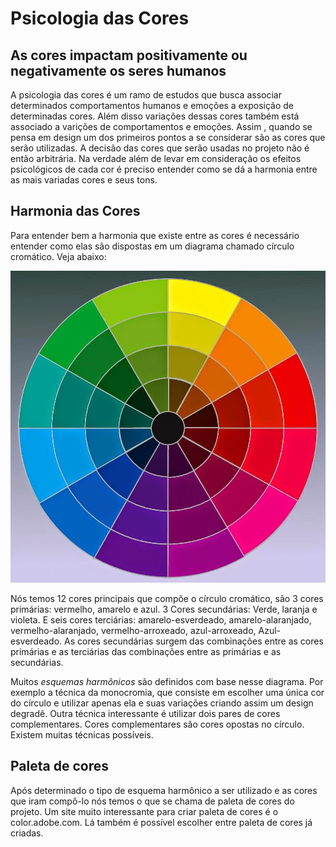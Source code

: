 # Psicologia das Cores

## As cores impactam positivamente ou negativamente os seres humanos
A psicologia das cores é um ramo de estudos que busca associar determinados comportamentos humanos e emoções a exposição de determinadas cores. Além disso variações dessas cores também está associado a varições de comportamentos e emoções. Assim , quando se pensa em design um dos primeiros pontos a se considerar são as cores que serão utilizadas. A decisão das cores que serão usadas no projeto não é então arbitrária. Na verdade além de levar em consideração os efeitos psicológicos de cada cor é preciso entender como se dá a harmonia entre as mais variadas cores e seus tons.

## Harmonia das Cores

Para entender bem a harmonia que existe entre as cores é necessário entender como elas são dispostas em um diagrama chamado círculo cromático. Veja abaixo:

![](imagens/circulo_cromatico.jpeg)

Nós temos 12 cores principais que compõe o círculo cromático, são 3 cores primárias: vermelho, amarelo e azul. 3 Cores secundárias: Verde, laranja e violeta. E seis cores terciárias: amarelo-esverdeado, amarelo-alaranjado, vermelho-alaranjado, vermelho-arroxeado, azul-arroxeado, Azul-esverdeado. As cores secundárias surgem das combinações entre as cores primárias e as terciárias das combinações entre as primárias e as secundárias.

Muitos *esquemas harmônicos* são definidos com base nesse diagrama. Por exemplo a técnica da monocromia, que consiste em escolher uma única cor do círculo e utilizar apenas ela e suas variações criando assim um design degradê. Outra técnica interessante é utilizar dois pares de cores complementares. Cores complementares são cores opostas no círculo. Existem muitas técnicas possíveis.

## Paleta de cores

Após determinado o tipo de esquema harmônico a ser utilizado e as cores que iram compô-lo nós temos o que se chama de paleta de cores do projeto. Um site muito interessante para criar paleta de cores é o color.adobe.com. Lá também é possível escolher entre paleta de cores já criadas.